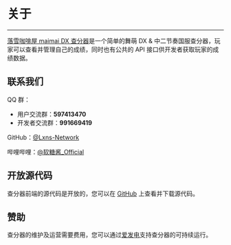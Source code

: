 # 关于

---

[落雪咖啡屋 maimai DX 查分器](/)是一个简单的舞萌 DX & 中二节奏国服查分器，玩家可以查看并管理自己的成绩，同时也有公共的 API 接口供开发者获取玩家的成绩数据。

## 联系我们

QQ 群：
- 用户交流群：**597413470**
- 开发者交流群：**991669419**

GitHub：[@Lxns-Network](https://github.com/Lxns-Network)

哔哩哔哩：[@软糖酱_Official](https://space.bilibili.com/1432317833)

## 开放源代码

查分器前端的源代码是开放的，您可以在 [GitHub](https://github.com/Lxns-Network/maimai-prober-frontend) 上查看并下载源代码。

## 赞助

查分器的维护及运营需要费用，您可以通过[爱发电](https://afdian.net/a/lxnssama)支持查分器的可持续运行。